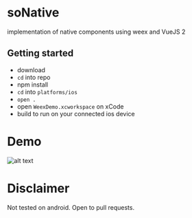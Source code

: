
# soNative
implementation of native components using weex and VueJS 2

## Getting started
- download
- `cd` into repo
- npm install
- `cd` into `platforms/ios`
- `open .`
- open `WeexDemo.xcworkspace` on xCode
- build to run on your connected ios device

# Demo
![alt text](https://media.giphy.com/media/3otWpEFyYOYIiNEyc0/giphy.gif "Logo Title Text 1")


# Disclaimer
Not tested on android. Open to pull requests.
